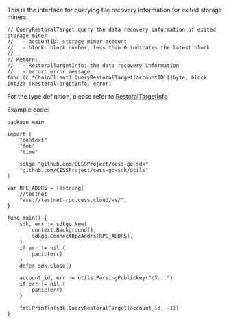 This is the interface for querying file recovery information for exited storage miners.

```golang
// QueryRestoralTarget query the data recovery information of exited storage miner
//   - accountID: storage miner account
//   - block: block number, less than 0 indicates the latest block
//
// Return:
//   - RestoralTargetInfo: the data recovery information
//   - error: error message
func (c *ChainClient) QueryRestoralTarget(accountID []byte, block int32) (RestoralTargetInfo, error)
```
For the type definition, please refer to [RestoralTargetInfo](../chain_type.md#RestoralTargetInfo)

Example code:
```golang
package main

import (
    "context"
    "fmt"
    "time"

    sdkgo "github.com/CESSProject/cess-go-sdk"
    "github.com/CESSProject/cess-go-sdk/utils"
)

var RPC_ADDRS = []string{
    //testnet
    "wss://testnet-rpc.cess.cloud/ws/",
}

func main() {
    sdk, err := sdkgo.New(
        context.Background(),
        sdkgo.ConnectRpcAddrs(RPC_ADDRS),
    )
    if err != nil {
        panic(err)
    }
    defer sdk.Close()

    account_id, err := utils.ParsingPublickey("cX...")
    if err != nil {
        panic(err)
    }

    fmt.Println(sdk.QueryRestoralTarget(account_id, -1))
}
```